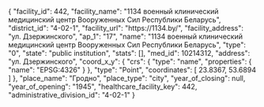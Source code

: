 {
    "facility_id": 442,
    "facility_name": "1134 военный клинический медицинский центр Вооруженных Сил Республики Беларусь",
    "district_id": "4-02-1",
    "facility_url": "https:\/\/1134.by\/",
    "facility_address": "ул. Дзержинского",
    "ap_1": "17",
    "name": "1134 военный клинический медицинский центр Вооруженных Сил Республики Беларусь",
    "type": "0",
    "state": "public institution",
    "stats": [],
    "med_id": 10214312,
    "address": "ул. Дзержинского",
    "coord_x_y": {
        "crs": {
            "type": "name",
            "properties": {
                "name": "EPSG:4326"
            }
        },
        "type": "Point",
        "coordinates": [
            23.8367,
            53.6894
        ]
    },
    "place_name": "Гродно",
    "place_type": "city",
    "year_of_closing": null,
    "year_of_opening": "1945",
    "healthcare_facility_key": 442,
    "administrative_division_id": "4-02-1"
}